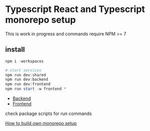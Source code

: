 # Typescript React and Typescript monorepo setup

This is work in progress and commands require NPM >= 7 

## install
```powershell
npm i -workspaces

# start services
npm run dev:shared
npm run dev:backend
npm run dev:frontend
npm run start -w frontend *
```

- [Backend](./backend/README.md)
- [Frontend](./frontend/README.md)

check package scripts for run commands

[How to build own monorepo setup](./HowTo.md)
